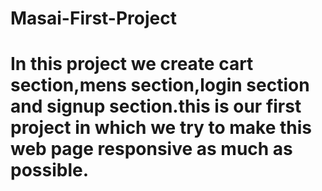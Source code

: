 # Masai-First-Project
# In this project we create cart section,mens section,login section and signup section.this is our first project in which we try to make this web page responsive as much as possible.
